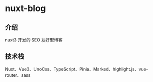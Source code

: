 # nuxt-blog

## 介绍

nuxt3 开发的 SEO 友好型博客

## 技术栈

Nuxt、Vue3、UnoCss、TypeScript、Pinia、Marked、highlight.js、vue-router、sass
